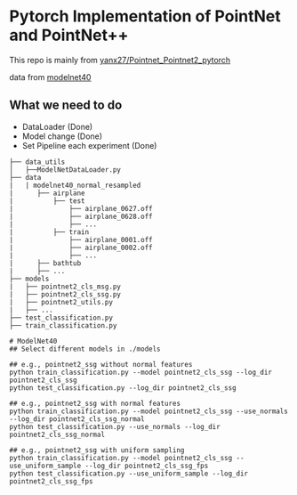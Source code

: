 # Pytorch Implementation of PointNet and PointNet++ 

This repo is mainly from [yanx27/Pointnet_Pointnet2_pytorch](https://github.com/yanx27/Pointnet_Pointnet2_pytorch)

data from [modelnet40](https://www.kaggle.com/datasets/balraj98/modelnet40-princeton-3d-object-dataset)


## What we need to do
* DataLoader (Done)
* Model change (Done)
* Set Pipeline each experiment (Done)


```
├── data_utils
│   ├──ModelNetDataLoader.py
├── data
|   | modelnet40_normal_resampled
|      ├── airplane
|          ├── test
|              ├── airplane_0627.off
|              ├── airplane_0628.off
|              ├── ...
|          ├── train
|              ├── airplane_0001.off
|              ├── airplane_0002.off
|              ├── ...
|      ├── bathtub
|      ├── ...
├── models
|   ├── pointnet2_cls_msg.py
|   ├── pointnet2_cls_ssg.py
|   ├── pointnet2_utils.py
|   ├── ...
├── test_classification.py
├── train_classification.py
```

```shell
# ModelNet40
## Select different models in ./models 

## e.g., pointnet2_ssg without normal features
python train_classification.py --model pointnet2_cls_ssg --log_dir pointnet2_cls_ssg
python test_classification.py --log_dir pointnet2_cls_ssg

## e.g., pointnet2_ssg with normal features
python train_classification.py --model pointnet2_cls_ssg --use_normals --log_dir pointnet2_cls_ssg_normal
python test_classification.py --use_normals --log_dir pointnet2_cls_ssg_normal

## e.g., pointnet2_ssg with uniform sampling
python train_classification.py --model pointnet2_cls_ssg --use_uniform_sample --log_dir pointnet2_cls_ssg_fps
python test_classification.py --use_uniform_sample --log_dir pointnet2_cls_ssg_fps
```
